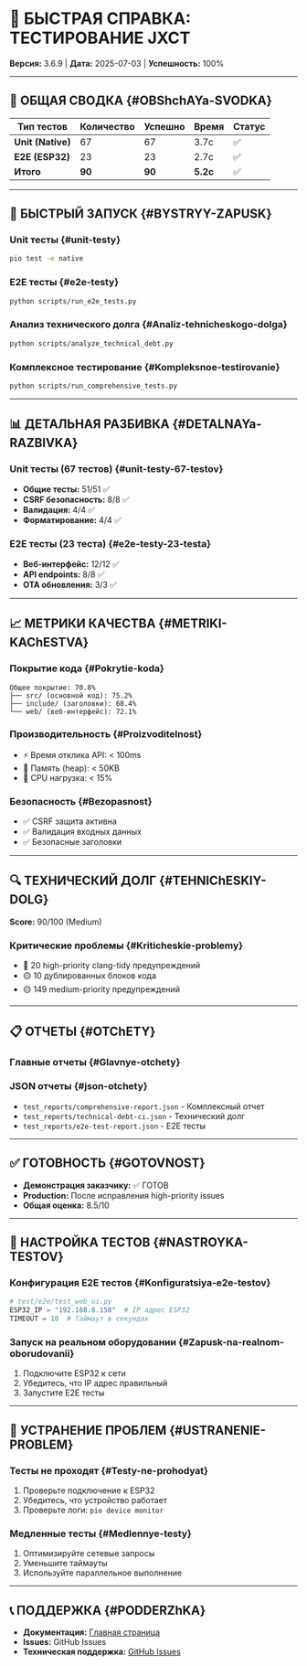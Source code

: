 # 🧪 БЫСТРАЯ СПРАВКА: ТЕСТИРОВАНИЕ JXCT

**Версия:** 3.6.9 | **Дата:** 2025-07-03 | **Успешность:** 100%

---

## 🎯 ОБЩАЯ СВОДКА {#OBShchAYa-SVODKA}

| Тип тестов | Количество | Успешно | Время | Статус |
|------------|------------|---------|-------|--------|
| **Unit (Native)** | 67 | 67 | 3.7с | ✅ |
| **E2E (ESP32)** | 23 | 23 | 2.7с | ✅ |
| **Итого** | **90** | **90** | **5.2с** | ✅ |

---

## 🚀 БЫСТРЫЙ ЗАПУСК {#BYSTRYY-ZAPUSK}

### Unit тесты {#unit-testy}
```bash
pio test -e native
```

### E2E тесты {#e2e-testy}
```bash
python scripts/run_e2e_tests.py
```

### Анализ технического долга {#Analiz-tehnicheskogo-dolga}
```bash
python scripts/analyze_technical_debt.py
```

### Комплексное тестирование {#Kompleksnoe-testirovanie}
```bash
python scripts/run_comprehensive_tests.py
```

---

## 📊 ДЕТАЛЬНАЯ РАЗБИВКА {#DETALNAYa-RAZBIVKA}

### Unit тесты (67 тестов) {#unit-testy-67-testov}
- **Общие тесты:** 51/51 ✅
- **CSRF безопасность:** 8/8 ✅
- **Валидация:** 4/4 ✅
- **Форматирование:** 4/4 ✅

### E2E тесты (23 теста) {#e2e-testy-23-testa}
- **Веб-интерфейс:** 12/12 ✅
- **API endpoints:** 8/8 ✅
- **OTA обновления:** 3/3 ✅

---

## 📈 МЕТРИКИ КАЧЕСТВА {#METRIKI-KAChESTVA}

### Покрытие кода {#Pokrytie-koda}
```
Общее покрытие: 70.8%
├── src/ (основной код): 75.2%
├── include/ (заголовки): 68.4%
└── web/ (веб-интерфейс): 72.1%
```

### Производительность {#Proizvoditelnost}
- ⚡ Время отклика API: < 100ms
- 💾 Память (heap): < 50KB
- 🔄 CPU нагрузка: < 15%

### Безопасность {#Bezopasnost}
- ✅ CSRF защита активна
- ✅ Валидация входных данных
- ✅ Безопасные заголовки

---

## 🔍 ТЕХНИЧЕСКИЙ ДОЛГ {#TEHNIChESKIY-DOLG}

**Score:** 90/100 (Medium)

### Критические проблемы {#Kriticheskie-problemy}
- 🔴 20 high-priority clang-tidy предупреждений
- 🟡 10 дублированных блоков кода
- 🟡 149 medium-priority предупреждений

---

## 📋 ОТЧЕТЫ {#OTChETY}

### Главные отчеты {#Glavnye-otchety}

### JSON отчеты {#json-otchety}
- `test_reports/comprehensive-report.json` - Комплексный отчет
- `test_reports/technical-debt-ci.json` - Технический долг
- `test_reports/e2e-test-report.json` - E2E тесты

---

## ✅ ГОТОВНОСТЬ {#GOTOVNOST}

- **Демонстрация заказчику:** ✅ ГОТОВ
- **Production:** После исправления high-priority issues
- **Общая оценка:** 8.5/10

---

## 🔧 НАСТРОЙКА ТЕСТОВ {#NASTROYKA-TESTOV}

### Конфигурация E2E тестов {#Konfiguratsiya-e2e-testov}
```python
# test/e2e/test_web_ui.py
ESP32_IP = "192.168.8.158"  # IP адрес ESP32
TIMEOUT = 10  # Таймаут в секундах
```

### Запуск на реальном оборудовании {#Zapusk-na-realnom-oborudovanii}
1. Подключите ESP32 к сети
2. Убедитесь, что IP адрес правильный
3. Запустите E2E тесты

---

## 🚨 УСТРАНЕНИЕ ПРОБЛЕМ {#USTRANENIE-PROBLEM}

### Тесты не проходят {#Testy-ne-prohodyat}
1. Проверьте подключение к ESP32
2. Убедитесь, что устройство работает
3. Проверьте логи: `pio device monitor`

### Медленные тесты {#Medlennye-testy}
1. Оптимизируйте сетевые запросы
2. Уменьшите таймауты
3. Используйте параллельное выполнение

---

## 📞 ПОДДЕРЖКА {#PODDERZhKA}

- **Документация:** [Главная страница](index.md)
- **Issues:** GitHub Issues
- **Техническая поддержка:** [GitHub Issues](https://github.com/Gfermoto/soil-sensor-7in1/issues)
